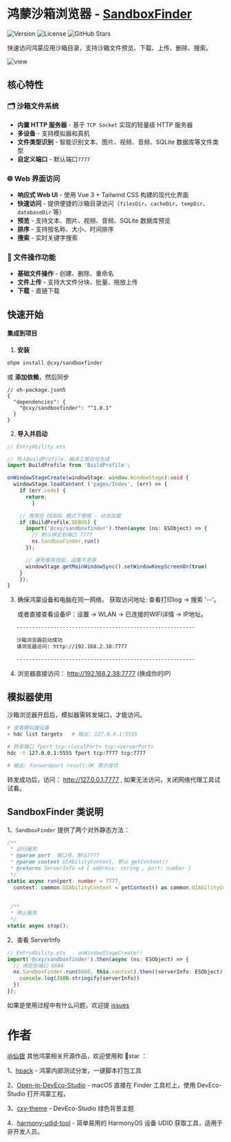 # 鸿蒙沙箱浏览器 - [SandboxFinder](https://github.com/iHongRen/SandboxFinder)

![Version](https://img.shields.io/badge/version-1.0.1-blue)  ![License](https://img.shields.io/badge/License-Apache%202.0-green.svg) ![GitHub Stars](https://img.shields.io/github/stars/iHongRen/SandboxFinder.svg?style=social)

快速访问鸿蒙应用沙箱目录，支持沙箱文件预览、下载、上传、删除、搜索。

![view](https://7up.pics/images/2025/07/24/view.png)

## 核心特性

### 🗂️ 沙箱文件系统

- **内置 HTTP 服务器** - 基于 `TCP Socket` 实现的轻量级 HTTP 服务器
- **多设备** - 支持模拟器和真机
- **文件类型识别** - 智能识别文本、图片、视频、音频、SQLite 数据库等文件类型
- **自定义端口** - 默认端口`7777`

### 🌐 Web 界面访问

- **响应式 Web UI** - 使用 Vue 3 + Tailwind CSS 构建的现代化界面
- **快速访问** - 提供便捷的沙箱目录访问（`filesDir`、`cacheDir`、`tempDir`、`databaseDir` 等）
- **预览** - 支持文本、图片、视频、音频、SQLite 数据库预览
- **排序** - 支持按名称、大小、时间排序
- **搜索** - 实时关键字搜索

### 📁 文件操作功能

- **基础文件操作** - 创建、删除、重命名
- **文件上传** - 支持大文件分块、批量、拖放上传
- **下载** - 直链下载

## 快速开始

#### 集成到项目

1. **安装**

```sh
ohpm install @cxy/sandboxfinder
```

或 **添加依赖**，然后同步

```json5
// oh-package.json5
{
  "dependencies": {
    "@cxy/sandboxfinder": "^1.0.1"
  }
}
```

2. **导入并启动**

```typescript
// EntryAbility.ets

// 导入BuildProfile，编译工程自动生成
import BuildProfile from 'BuildProfile';

onWindowStageCreate(windowStage: window.WindowStage):void {
  windowStage.loadContent ('pages/Index', (err) => {
  	if (err.code) {
      return;
		}

    // 推荐在 DEBUG 模式下使用 - 动态加载
    if (BuildProfile.DEBUG) {
      import('@cxy/sandboxfinder').then(async (ns: ESObject) => {
        // 默认绑定到端口 7777
        ns.SandboxFinder.run()
      });

      // 避免服务挂起，设置不息屏
      windowStage.getMainWindowSync().setWindowKeepScreenOn(true)
    }
	});
}
```

3. 确保鸿蒙设备和电脑在同一网络， 获取访问地址:  查看打印log -> 搜索 '--'。

   或者直接查看设备IP：设置 -> WLAN -> 已连接的WIFI详情 -> IP地址。

```sh
   ----------------------------------------------------------
   
   沙箱浏览器启动成功
   请浏览器访问: http://192.168.2.38:7777
   
   ----------------------------------------------------------
```

4. 浏览器直接访问： http://192.168.2.38:7777  (换成你的IP)

## 模拟器使用

沙箱浏览器开启后，模拟器需转发端口，才能访问。

```sh
# 查看模拟器设备
> hdc list targets   # 输出: 127.0.0.1:5555

# 转发端口 fport tcp:<localPort> tcp:<serverPort>
hdc -t 127.0.0.1:5555 fport tcp:7777 tcp:7777   

# 输出: Forwardport result:OK 表示成功
```

转发成功后，访问： http://127.0.0.1:7777  , 如果无法访问，关闭网络代理工具试试看。

## SandboxFinder 类说明

1、`SandboxFinder` 提供了两个对外静态方法：

```ts
/**
 * 运行服务
 * @param port  端口号，默认7777
 * @param context UIAbilityContext, 默认 getContext()
 * @returns ServerInfo =》 { address: string , port: number }
 */
static async run(port: number = 7777,
  context: common.UIAbilityContext = getContext() as common.UIAbilityContext): Promise<ServerInfo>;
    
    
 /**
 * 停止服务
 */
static async stop();
```

2、查看 ServerInfo

```ts
// EntryAbility.ets  - onWindowStageCreate()
import('@cxy/sandboxfinder').then(async (ns: ESObject) => {
  // 绑定到端口 6666
  ns.SandboxFinder.run(6666, this.context).then((serverInfo: ESObject) => {
    console.log(JSON.stringify(serverInfo))
  })
});
```



如果是使用过程中有什么问题，欢迎提 [issues](https://github.com/iHongRen/SandboxFinder/issues)

# 作者

[@仙银](https://github.com/iHongRen) 其他鸿蒙相关开源作品，欢迎使用和 🌟star ：

1、[hpack](https://github.com/iHongRen/hpack) - 鸿蒙内部测试分发，一键脚本打包工具

2、[Open-in-DevEco-Studio](https://github.com/iHongRen/Open-in-DevEco-Studio)  - macOS 直接在 Finder 工具栏上，使用
DevEco-Studio 打开鸿蒙工程。

3、[cxy-theme](https://github.com/iHongRen/cxy-theme) - DevEco-Studio 绿色背景主题

4、[harmony-udid-tool](https://github.com/iHongRen/harmony-udid-tool) -  简单易用的 HarmonyOS 设备 UDID 获取工具，适用于非开发人员。